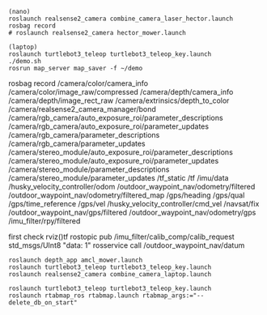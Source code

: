 ```
(nano)
roslaunch realsense2_camera combine_camera_laser_hector.launch
rosbag record
# roslaunch realsense2_camera hector_mower.launch

(laptop)
roslaunch turtlebot3_teleop turtlebot3_teleop_key.launch
./demo.sh
rosrun map_server map_saver -f ~/demo
```


rosbag record /camera/color/camera_info /camera/color/image_raw/compressed /camera/depth/camera_info /camera/depth/image_rect_raw /camera/extrinsics/depth_to_color /camera/realsense2_camera_manager/bond /camera/rgb_camera/auto_exposure_roi/parameter_descriptions /camera/rgb_camera/auto_exposure_roi/parameter_updates /camera/rgb_camera/parameter_descriptions /camera/rgb_camera/parameter_updates /camera/stereo_module/auto_exposure_roi/parameter_descriptions /camera/stereo_module/auto_exposure_roi/parameter_updates /camera/stereo_module/parameter_descriptions /camera/stereo_module/parameter_updates /tf_static /tf /imu/data /husky_velocity_controller/odom /outdoor_waypoint_nav/odometry/filtered /outdoor_waypoint_nav/odometry/filtered_map /gps/heading /gps/qual /gps/time_reference /gps/vel /husky_velocity_controller/cmd_vel /navsat/fix /outdoor_waypoint_nav/gps/filtered /outdoor_waypoint_nav/odometry/gps /imu_filter/rpy/filtered

first check rviz()tf
rostopic pub /imu_filter/calib_comp/calib_request std_msgs/UInt8 "data: 1"
rosservice call /outdoor_waypoint_nav/datum


```
roslaunch depth_app amcl_mower.launch
roslaunch turtlebot3_teleop turtlebot3_teleop_key.launch
roslaunch realsense2_camera combine_camera_laptop.launch
```

```
roslaunch turtlebot3_teleop turtlebot3_teleop_key.launch
roslaunch rtabmap_ros rtabmap.launch rtabmap_args:="--delete_db_on_start"
```

